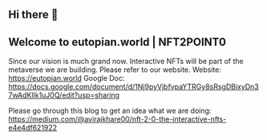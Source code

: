 ## Hi there 👋

## Welcome to eutopian.world | NFT2POINT0

Since our vision is much grand now.
Interactive NFTs will be part of the metaverse we are building.
Please refer to our website.
Website: https://eutopian.world
Google Doc: https://docs.google.com/document/d/1Nj9pyVjbfvpaYTRGy8sRsgDBixyDn37wAdKIlk1uJ0Q/edit?usp=sharing

Please go through this blog to get an idea what we are doing: https://medium.com/@avirajkhare00/nft-2-0-the-interactive-nfts-e4e4df621922
